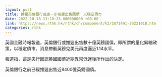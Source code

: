 ```yaml
---
layout: post
title: 據報英倫銀行或進一步推遲出售國債　以穩定債市
date: 2022-10-18 13:18:23.000000000 +08:00
link: https://news.rthk.hk/rthk/ch/component/k2/1671491-20221018.htm
categories: rthk
---
```


英國金融時報報道，英倫銀行或推遲出售數十億英鎊國債，即所謂的量化緊縮政策，以穩定債市。消息帶動英鎊兌美元再度逼近1.14水平。

報道指，這是央行因認英國國債近期異常低迷後所作出的決定。

英倫銀行之前已經推遲出售近8400億英鎊國債。
